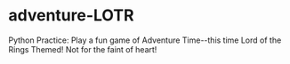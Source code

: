 # adventure-LOTR
Python Practice: Play a fun game of Adventure Time--this time Lord of the Rings Themed! Not for the faint of heart!
